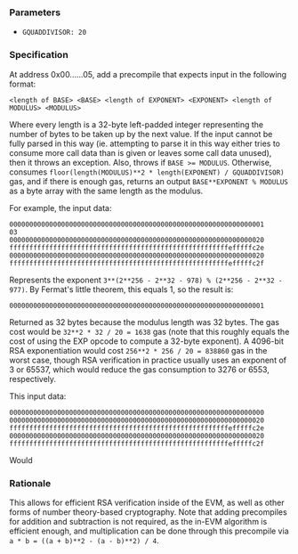 ### Parameters

* `GQUADDIVISOR: 20`

### Specification

At address 0x00......05, add a precompile that expects input in the following format:

    <length of BASE> <BASE> <length of EXPONENT> <EXPONENT> <length of MODULUS> <MODULUS>
    
Where every length is a 32-byte left-padded integer representing the number of bytes to be taken up by the next value. If the input cannot be fully parsed in this way (ie. attempting to parse it in this way either tries to consume more call data than is given or leaves some call data unused), then it throws an exception. Also, throws if `BASE >= MODULUS`. Otherwise, consumes `floor(length(MODULUS)**2 * length(EXPONENT) / GQUADDIVISOR)` gas, and if there is enough gas, returns an output `BASE**EXPONENT % MODULUS` as a byte array with the same length as the modulus.

For example, the input data:

    0000000000000000000000000000000000000000000000000000000000000001
    03
    0000000000000000000000000000000000000000000000000000000000000020
    fffffffffffffffffffffffffffffffffffffffffffffffffffffffefffffc2e
    0000000000000000000000000000000000000000000000000000000000000020
    fffffffffffffffffffffffffffffffffffffffffffffffffffffffefffffc2f
    
Represents the exponent `3**(2**256 - 2**32 - 978) % (2**256 - 2**32 - 977)`. By Fermat's little theorem, this equals 1, so the result is:

    0000000000000000000000000000000000000000000000000000000000000001
    
Returned as 32 bytes because the modulus length was 32 bytes. The gas cost would be `32**2 * 32 / 20 = 1638` gas (note that this roughly equals the cost of using the EXP opcode to compute a 32-byte exponent). A 4096-bit RSA exponentiation would cost `256**2 * 256 / 20 = 838860` gas in the worst case, though RSA verification in practice usually uses an exponent of 3 or 65537, which would reduce the gas consumption to 3276 or 6553, respectively.

This input data:

    0000000000000000000000000000000000000000000000000000000000000000
    0000000000000000000000000000000000000000000000000000000000000020
    fffffffffffffffffffffffffffffffffffffffffffffffffffffffefffffc2e
    0000000000000000000000000000000000000000000000000000000000000020
    fffffffffffffffffffffffffffffffffffffffffffffffffffffffefffffc2f
    
Would 

### Rationale

This allows for efficient RSA verification inside of the EVM, as well as other forms of number theory-based cryptography. Note that adding precompiles for addition and subtraction is not required, as the in-EVM algorithm is efficient enough, and multiplication can be done through this precompile via `a * b = ((a + b)**2 - (a - b)**2) / 4`.

    
